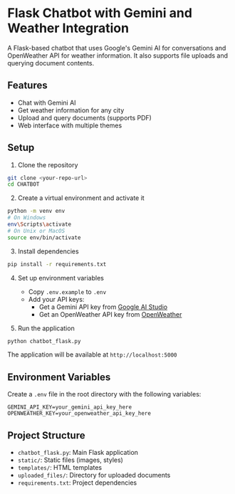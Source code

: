 # Flask Chatbot with Gemini and Weather Integration

A Flask-based chatbot that uses Google's Gemini AI for conversations and OpenWeather API for weather information. It also supports file uploads and querying document contents.

## Features

- Chat with Gemini AI
- Get weather information for any city
- Upload and query documents (supports PDF)
- Web interface with multiple themes

## Setup

1. Clone the repository
```bash
git clone <your-repo-url>
cd CHATBOT
```

2. Create a virtual environment and activate it
```bash
python -m venv env
# On Windows
env\Scripts\activate
# On Unix or MacOS
source env/bin/activate
```

3. Install dependencies
```bash
pip install -r requirements.txt
```

4. Set up environment variables
   - Copy `.env.example` to `.env`
   - Add your API keys:
     - Get a Gemini API key from [Google AI Studio](https://makersuite.google.com/app/apikey)
     - Get an OpenWeather API key from [OpenWeather](https://openweathermap.org/api)

5. Run the application
```bash
python chatbot_flask.py
```

The application will be available at `http://localhost:5000`

## Environment Variables

Create a `.env` file in the root directory with the following variables:
```
GEMINI_API_KEY=your_gemini_api_key_here
OPENWEATHER_KEY=your_openweather_api_key_here
```

## Project Structure

- `chatbot_flask.py`: Main Flask application
- `static/`: Static files (images, styles)
- `templates/`: HTML templates
- `uploaded_files/`: Directory for uploaded documents
- `requirements.txt`: Project dependencies

